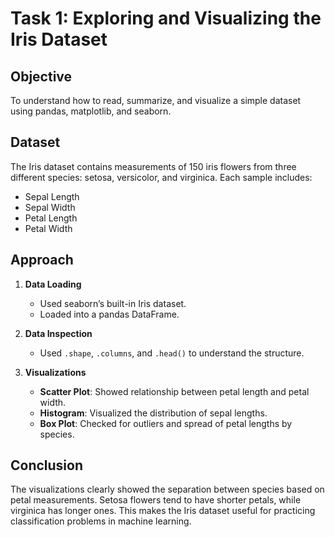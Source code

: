 # Task 1: Exploring and Visualizing the Iris Dataset

## Objective
To understand how to read, summarize, and visualize a simple dataset using pandas, matplotlib, and seaborn.

## Dataset
The Iris dataset contains measurements of 150 iris flowers from three different species: setosa, versicolor, and virginica. Each sample includes:
- Sepal Length
- Sepal Width
- Petal Length
- Petal Width

## Approach

1. **Data Loading**
   - Used seaborn’s built-in Iris dataset.
   - Loaded into a pandas DataFrame.

2. **Data Inspection**
   - Used `.shape`, `.columns`, and `.head()` to understand the structure.

3. **Visualizations**
   - **Scatter Plot**: Showed relationship between petal length and petal width.
   - **Histogram**: Visualized the distribution of sepal lengths.
   - **Box Plot**: Checked for outliers and spread of petal lengths by species.

## Conclusion
The visualizations clearly showed the separation between species based on petal measurements. Setosa flowers tend to have shorter petals, while virginica has longer ones. This makes the Iris dataset useful for practicing classification problems in machine learning.
